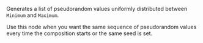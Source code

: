 Generates a list of pseudorandom values uniformly distributed between `Minimum` and `Maximum`.

Use this node when you want the same sequence of pseudorandom values every time the composition starts or the same seed is set.
